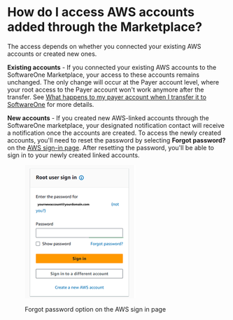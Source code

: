 # How do I access AWS accounts added through the Marketplace?

The access depends on whether you connected your existing AWS accounts or created new ones.

**Existing accounts** - If you connected your existing AWS accounts to the SoftwareOne Marketplace, your access to these accounts remains unchanged.  The only change will occur at the Payer account level, where your root access to the Payer account won't work anymore after the transfer. See [What happens to my payer account when I transfer it to SoftwareOne](what-happens-to-my-payer-account-when-i-transfer-it-to-softwareone.md) for more details.

**New accounts** - If you created new AWS-linked accounts through the SoftwareOne marketplace, your designated notification contact will receive a notification once the accounts are created. To access the newly created accounts, you'll need to reset the password by selecting **Forgot password?** on the [AWS sign-in page](https://signin.aws.amazon.com/). After resetting the password, you'll be able to sign in to your newly created linked accounts.&#x20;

<figure><img src="../../../.gitbook/assets/image (7).png" alt=""><figcaption><p>Forgot password option on the AWS sign in page</p></figcaption></figure>
